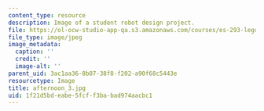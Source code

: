 ```yaml
---
content_type: resource
description: Image of a student robot design project.
file: https://ol-ocw-studio-app-qa.s3.amazonaws.com/courses/es-293-lego-robotics-spring-2007/1f21d5bdeabe5fcff3babad974aacbc1_afternoon_3.jpg
file_type: image/jpeg
image_metadata:
  caption: ''
  credit: ''
  image-alt: ''
parent_uid: 3ac1aa36-8b07-38f8-f202-a90f68c5443e
resourcetype: Image
title: afternoon_3.jpg
uid: 1f21d5bd-eabe-5fcf-f3ba-bad974aacbc1
---
```

